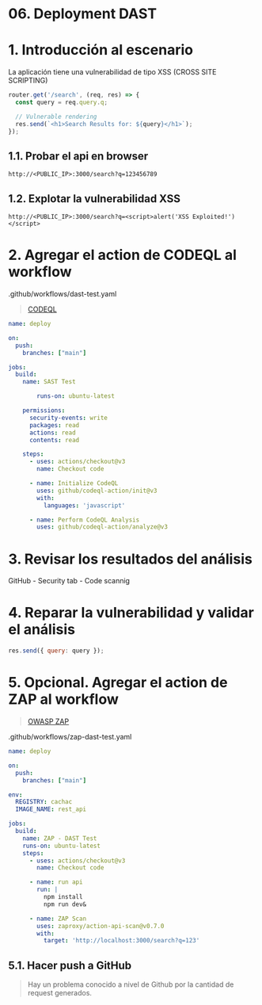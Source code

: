 # 06. Deployment DAST <!-- omit in toc -->

# 1. Introducción al escenario
La aplicación tiene una vulnerabilidad de tipo XSS (CROSS SITE SCRIPTING)

```js
router.get('/search', (req, res) => {
  const query = req.query.q;

  // Vulnerable rendering
  res.send(`<h1>Search Results for: ${query}</h1>`);
});
```

## 1.1. Probar el api en browser
```
http://<PUBLIC_IP>:3000/search?q=123456789
```

## 1.2. Explotar la vulnerabilidad XSS
```
http://<PUBLIC_IP>:3000/search?q=<script>alert('XSS Exploited!')</script>
```

# 2. Agregar el action de CODEQL al workflow
.github/workflows/dast-test.yaml

> [CODEQL](https://github.com/github/codeql-action)

```yaml
name: deploy

on:
  push:
    branches: ["main"]

jobs:
  build:
    name: SAST Test

		runs-on: ubuntu-latest

    permissions:
      security-events: write
      packages: read
      actions: read
      contents: read

    steps:
      - uses: actions/checkout@v3
        name: Checkout code

      - name: Initialize CodeQL
        uses: github/codeql-action/init@v3
        with:
          languages: 'javascript'

      - name: Perform CodeQL Analysis
        uses: github/codeql-action/analyze@v3
```

# 3. Revisar los resultados del análisis
 GitHub - Security tab - Code scannig

# 4. Reparar la vulnerabilidad y validar el análisis
```js
res.send({ query: query });
```

# 5. Opcional. Agregar el action de ZAP al workflow
> [OWASP ZAP](https://github.com/marketplace/actions/zap-api-scan)

.github/workflows/zap-dast-test.yaml

```yaml
name: deploy

on:
  push:
    branches: ["main"]

env:
  REGISTRY: cachac
  IMAGE_NAME: rest_api

jobs:
  build:
    name: ZAP - DAST Test
    runs-on: ubuntu-latest
    steps:
      - uses: actions/checkout@v3
        name: Checkout code

      - name: run api
        run: |
          npm install
          npm run dev&

      - name: ZAP Scan
        uses: zaproxy/action-api-scan@v0.7.0
        with:
          target: 'http://localhost:3000/search?q=123'
```

## 5.1. Hacer push a GitHub

> Hay un problema conocido a nivel de Github por la cantidad de request generados.




